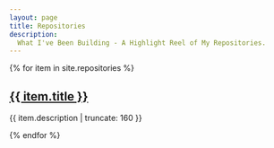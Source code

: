 ```yaml
---
layout: page
title: Repositories
description:
  What I've Been Building - A Highlight Reel of My Repositories.
---
```


{% for item in site.repositories %}

<h2><a href="{{ item.url | prepend: site.baseurl }}">{{ item.title }}</a></h2>

<p class="post-excerpt">{{ item.description | truncate: 160 }}</p>

{% endfor %}  